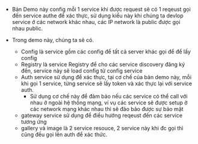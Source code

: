 - Bản Demo này config mỗi 1 service khi được request sẽ có 1 reqeust gọi đến service authe để xác thực, sử dụng kiểu này khi chúng ta devlop service ở các network khác nhau, các IP network là public được gọi nhau public.

- Trong demo này, chúng ta sẽ có. <br>
    - Config là service gồm các config để tất cả server khác gọi để để lấy config
    - Registry là service Registry để cho các service discovery đăng ký đến, service này sẽ load config từ config service
    - Auth service sử dụng để xác thực, tại cơ chế của bản demo này, mỗi khi gọi 1 service, từng service sẽ lấy token và xác thực lại với service auth.
        - Sử dụng cơ chế này để đảm bảo nếu các service có thể call với nhau ở ngoài hệ thống mạng, ví vụ các service sẽ được setup ở các network mạng khác nhau thì sẽ đảo bảo được sự bảo mật
    - gateway service sử dụng để điều hướng reqeust đến các service tương ứng
    - gallery và image là 2 service resouce, 2 service này khi đc gọi thì cũng đều gọi lên auth để xác thức.
    

